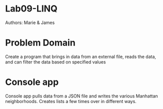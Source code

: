 # Lab09-LINQ
Authors: Marie &amp; James


# Problem Domain
Create a program that brings in data from an external file, reads the data, and can filter the data based on specified values

# Console app
Console app pulls data from a JSON file and writes the various Manhattan neighborhoods.
Creates lists a few times over in different ways.

